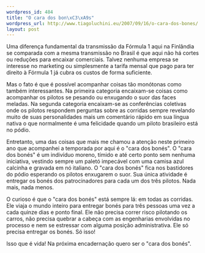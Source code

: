 ```yaml
--- 
wordpress_id: 484
title: "O cara dos bon\xC3\xA9s"
wordpress_url: http://www.tiagoluchini.eu/2007/09/16/o-cara-dos-bones/
layout: post
---
```

Uma diferença fundamental da transmissão da Fórmula 1 aqui na Finlândia se comparada com a mesma transmissão no Brasil é que aqui não há cortes ou reduções para encaixar comerciais. Talvez nenhuma empresa se interesse no marketing ou simplesmente a tarifa mensal que pago para ter direito à Fórmula 1 já cubra os custos de forma suficiente.

Mas o fato é que é possível acompanhar coisas tão monótonas como também interessantes. Na primeira categoria encaixam-se coisas como acompanhar os pilotos se pesando ou enxugando o suor das faces meladas. Na segunda categoria encaixam-se as conferências coletivas onde os pilotos respondem perguntas sobre as corridas sempre revelando muito de suas personalidades mais um comentário rápido em sua língua nativa o que normalmente é uma felicidade quando um piloto brasileiro está no pódio.

Entretanto, uma das coisas que mais me chamou a atenção neste primeiro ano que acompanhei a temporada por aqui é o "cara dos bonés". O "cara dos bonés" é um indivíduo moreno, tímido e até certo ponto sem nenhuma iniciativa, vestindo sempre um paletó impecável com uma camisa azul calcinha e gravada em nó italiano.
O "cara dos bonés" fica nos bastidores do pódio esperando os pilotos enxugarem o suor. Sua única atividade é entregar os bonés dos patrocinadores para cada um dos três pilotos. Nada mais, nada menos.

O curioso é que o "cara dos bonés" está sempre lá: em todas as corridas. Ele viaja o mundo inteiro para entregar bonés para três pessoas uma vez a cada quinze dias e ponto final. Ele não precisa correr risco pilotando os carros, não precisa quebrar a cabeça com as engenharias envolvidas no processo e nem se estressar com alguma posição administrativa. Ele só precisa entregar os bonés. Só isso!

Isso que é vida! Na próxima encadernação quero ser o "cara dos bonés".
